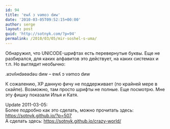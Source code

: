 ```yaml
---
id: 94
title: 'ɐwʎ ɔ vǝmоɔ dиw'
date: '2010-03-05T09:52:15+00:00'
author: serge
layout: post
guid: 'http://sotnyk.com/?p=94'
permalink: /2010/03/05/mir-soshel-s-uma/
---
```


Обнаружил, что UNICODE-шрифтах есть перевернутые буквы. Еще не разбирался, для каких алфавитов это действует, на каких системах и т.п. Но выглядит необычно:

.ʁɔvʎнdǝʚǝdǝu dиw – ɐwʎ ɔ vǝmоɔ dиw  
  
К сожалению, XP данную фичу не поддерживает (по крайней мере в скайпе). Возможно, там просто шрифты не полные. Еще посмотрю. Мне эту фишку показали Илья и Катя.

Update 2011-03-05:  
Более подробно как это сделать, можно прочитать здесь: <https://sotnyk.github.io/?p=507>  
А сделать здесь: <https://sotnyk.github.io/crazy-world/>